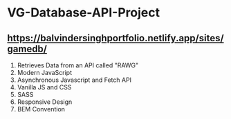 # VG-Database-API-Project

## https://balvindersinghportfolio.netlify.app/sites/gamedb/

1. Retrieves Data from an API called "RAWG"
2. Modern JavaScript
3. Asynchronous Javascript and Fetch API
4. Vanilla JS and CSS
5. SASS
6. Responsive Design
7. BEM Convention
